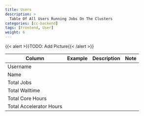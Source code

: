 ```yaml
---
title: Users
description: >
  Table Of All Users Running Jobs On The Clusters
categories: [cc-backend]
tags: [Frontend, User]
weight: 6
---
```


{{< alert >}}TODO: Add Picture{{< /alert >}}

|Column|Example|Description|Note|
|-----|-------|-----------|----|
|Username||||
|Name||||
|Total Jobs||||
|Total Walltime||||
|Total Core Hours||||
|Total Accelerator Hours||||

